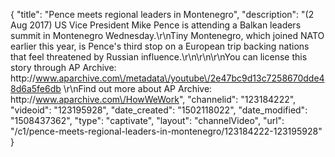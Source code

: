 {
    "title": "Pence meets regional leaders in Montenegro",
    "description": "(2 Aug 2017) US Vice President Mike Pence is attending a Balkan leaders summit in Montenegro Wednesday.\r\nTiny Montenegro, which joined NATO earlier this year, is Pence's third stop on a European trip backing nations that feel threatened by Russian influence.\r\n\r\n\r\nYou can license this story through AP Archive: http:\/\/www.aparchive.com\/metadata\/youtube\/2e47bc9d13c7258670dde48d6a5fe6db \r\nFind out more about AP Archive: http:\/\/www.aparchive.com\/HowWeWork",
    "channelid": "123184222",
    "videoid": "123195928",
    "date_created": "1502118022",
    "date_modified": "1508437362",
    "type": "captivate",
    "layout": "channelVideo",
    "url": "\/c1\/pence-meets-regional-leaders-in-montenegro\/123184222-123195928"
}